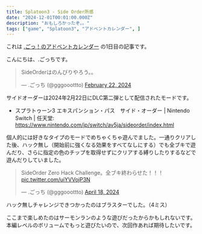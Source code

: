 ```yaml
---
title: Splatoon3 - Side Order所感
date: "2024-12-01T00:01:00.000Z"
description: "おもしろかったぞ。。"
tags: ["game", "Splatoon3", "アドベントカレンダー", ]
---
```


これは [.ごっ！のアドベントカレンダー](https://adventar.org/calendars/10323) の1日目の記事です。

こんにちは、.ごっちです。

<blockquote class="twitter-tweet"><p lang="ja" dir="ltr">SideOrderはのんびりやろう。。</p>&mdash; .ごっち (@gggooottto) <a href="https://twitter.com/gggooottto/status/1760580099035005369?ref_src=twsrc%5Etfw">February 22, 2024</a></blockquote>

サイドオーダーは2024年2月22日にDLC第二弾として配信されたモードです。

- スプラトゥーン3 エキスパンション・パス　サイド・オーダー | Nintendo Switch | 任天堂: https://www.nintendo.com/jp/switch/av5ja/sideorder/index.html

個人的には好きなタイプのモードでめちゃくちゃ遊んでました。一通りクリアした後、ハック無し（開始前に強くなる効果をすべてなしにする）でも全ブキで遊んだり、さらに指定の色のチップを取得せずにクリアする縛りしたりするなどで遊んだりしていました。

<blockquote class="twitter-tweet"><p lang="ja" dir="ltr">SideOrder Zero Hack Challenge。全ブキ終わらせた！！！ <a href="https://t.co/uiYVVojP3N">pic.twitter.com/uiYVVojP3N</a></p>&mdash; .ごっち (@gggooottto) <a href="https://twitter.com/gggooottto/status/1780956311464903143?ref_src=twsrc%5Etfw">April 18, 2024</a></blockquote>

ハック無しチャレンジできつかったのはブラスターでした。（4ミス）

ここまで楽しめたのはサーモンランのような遊びだったからかもしれないです。本編レベルのボリュームでもっと遊びたいので、次回作あれば期待したいです。
